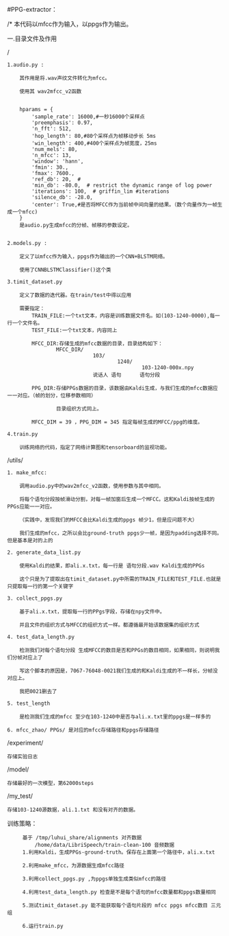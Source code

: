 

#PPG-extractor：

/* 本代码以mfcc作为输入，以ppgs作为输出。





一.目录文件及作用

/

	1.audio.py : 

		其作用是将.wav声纹文件转化为mfcc。

		使用其 wav2mfcc_v2函数


		hparams = {
		    'sample_rate': 16000,#一秒16000个采样点
		    'preemphasis': 0.97,
		    'n_fft': 512,
		    'hop_length': 80,#80个采样点为帧移动步长 5ms
		    'win_length': 400,#400个采样点为帧宽度，25ms
		    'num_mels': 80,
		    'n_mfcc': 13,
		    'window': 'hann',
		    'fmin': 30.,
		    'fmax': 7600.,
		    'ref_db': 20,  #
		    'min_db': -80.0,  # restrict the dynamic range of log power
		    'iterations': 100,  # griffin_lim #iterations
		    'silence_db': -28.0,
		    'center': True,#是否将MFCC作为当前帧中间向量的结果。（数个向量作为一帧生成一个mfcc)
		}
		是audio.py生成mfcc的分帧、帧移的参数设定。


	2.models.py : 

		定义了以mfcc作为输入，ppgs作为输出的一个CNN+BLSTM网络。

		使用了CNNBLSTMClassifier()这个类

	3.timit_dataset.py

		定义了数据的迭代器。在train/test中得以应用

		需要指定：
			TRAIN_FILE:一个txt文本，内容是训练数据文件名。如(103-1240-0000),每一行一个文件名。
			TEST_FILE:一个txt文本，内容同上

			MFCC_DIR:存储生成的mfcc数据的目录，目录结构如下：
					MFCC_DIR/
								103/
										1240/
												103-1240-000x.npy
								说话人	语句		语句分段

			PPG_DIR:存储PPGs数据的目录，该数据由Kaldi生成，与我们生成的mfcc数据应一一对应。（帧的划分，位移参数相同）

					目录组织方式同上。

			MFCC_DIM = 39 ，PPG_DIM = 345 指定每帧生成的MFCC/ppg的维度。

	4.train.py

		训练网络的代码，指定了网络计算图和tensorboard的监视功能。

/utils/


	1. make_mfcc:

		调用audio.py中的wav2mfcc_v2函数，使用参数与其中相同。

		将每个语句分段按帧滑动分割，对每一帧加窗后生成一个MFCC。这和Kaldi按帧生成的PPGs应能一一对应。

		（实践中，发现我们的MFCC会比Kaldi生成的ppgs 帧少1，但是应问题不大）

		我们生成的mfcc，之所以会比ground-truth ppgs少一帧，是因为padding选择不同。但是基本是对的上的

	2. generate_data_list.py

		使用Kaldi的结果，即ali.x.txt，每一行是 语句分段.wav Kaldi生成的PPGs

		这个只是为了提取出在timit_dataset.py中所需的TRAIN_FILE和TEST_FILE.也就是只提取每一行的第一个关键字

	3. collect_ppgs.py

		基于ali.x.txt，提取每一行的PPgs字段，存储在npy文件中。

		并且文件的组织方式与MFCC的组织方式一样。都遵循最开始该数据集的组织方式

	4. test_data_length.py

		检测我们对每个语句分段 生成MFCC的数目是否和PPGs的数目相同，如果相同，则说明我们分帧对应上了

		写这个脚本的原因是，7067-76048-0021我们生成的和Kaldi生成的不一样长，分帧没对应上。

		我把0021删去了

	5. test_length

		是检测我们生成的mfcc 至少在103-1240中是否与ali.x.txt里的ppgs是一样多的

	6. mfcc_zhao/ PPGs/ 是对应的mfcc存储路径和ppgs存储路径


/experiment/
	
	存储实验日志


/model/

	存储最好的一次模型，第62000steps

/my_test/

	存储103-1240源数据，ali.1.txt 和没有对齐的数据。







训练策略：

         基于 /tmp/luhui_share/alignments 对齐数据
             /home/data/LibriSpeech/train-clean-100 音频数据
         1.利用Kaldi，生成PPGs-ground-truth。保存在上面第一个路径中，ali.x.txt

         2.利用make_mfcc，为源数据生成mfcc路径

         3.利用collect_ppgs.py ,为ppgs单独生成类似mfcc的路径

         4.利用test_data_length.py 检查是不是每个语句的mfcc数量都和ppgs数量相同

         5.测试timit_dataset.py 能不能获取每个语句片段的 mfcc ppgs mfcc数目 三元组

         6.运行train.py












